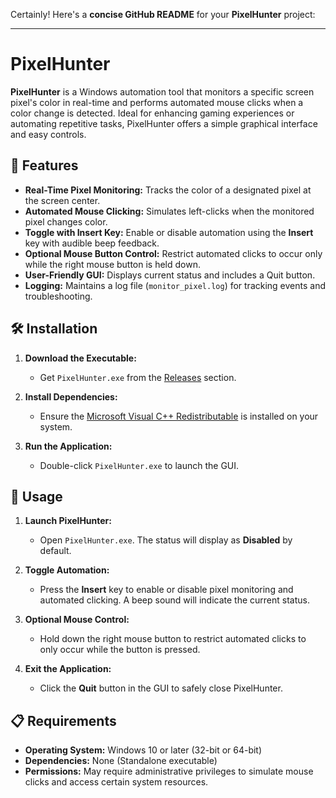 Certainly! Here's a **concise GitHub README** for your **PixelHunter** project:

---

# PixelHunter

**PixelHunter** is a Windows automation tool that monitors a specific screen pixel's color in real-time and performs automated mouse clicks when a color change is detected. Ideal for enhancing gaming experiences or automating repetitive tasks, PixelHunter offers a simple graphical interface and easy controls.

## 🚀 Features

- **Real-Time Pixel Monitoring:** Tracks the color of a designated pixel at the screen center.
- **Automated Mouse Clicking:** Simulates left-clicks when the monitored pixel changes color.
- **Toggle with Insert Key:** Enable or disable automation using the **Insert** key with audible beep feedback.
- **Optional Mouse Button Control:** Restrict automated clicks to occur only while the right mouse button is held down.
- **User-Friendly GUI:** Displays current status and includes a Quit button.
- **Logging:** Maintains a log file (`monitor_pixel.log`) for tracking events and troubleshooting.

## 🛠 Installation

1. **Download the Executable:**
   - Get `PixelHunter.exe` from the [Releases](#) section.

2. **Install Dependencies:**
   - Ensure the [Microsoft Visual C++ Redistributable](https://support.microsoft.com/en-us/help/2977003/the-latest-supported-visual-c-downloads) is installed on your system.

3. **Run the Application:**
   - Double-click `PixelHunter.exe` to launch the GUI.

## 🎯 Usage

1. **Launch PixelHunter:**
   - Open `PixelHunter.exe`. The status will display as **Disabled** by default.

2. **Toggle Automation:**
   - Press the **Insert** key to enable or disable pixel monitoring and automated clicking. A beep sound will indicate the current status.

3. **Optional Mouse Control:**
   - Hold down the right mouse button to restrict automated clicks to only occur while the button is pressed.

4. **Exit the Application:**
   - Click the **Quit** button in the GUI to safely close PixelHunter.

## 📋 Requirements

- **Operating System:** Windows 10 or later (32-bit or 64-bit)
- **Dependencies:** None (Standalone executable)
- **Permissions:** May require administrative privileges to simulate mouse clicks and access certain system resources.
